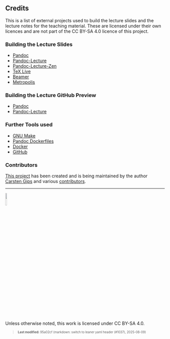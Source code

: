 ## Credits

This is a list of external projects used to build the lecture slides and
the lecture notes for the teaching material. These are licensed under
their own licences and are not part of the CC BY-SA 4.0 licence of this
project.

### Building the Lecture Slides

- [Pandoc](https://github.com/jgm/pandoc)
- [Pandoc-Lecture](https://github.com/cagix/pandoc-lecture)
- [Pandoc-Lecture-Zen](https://github.com/cagix/pandoc-lecture-zen)
- [TeX Live](http://tug.org/texlive/)
- [Beamer](https://github.com/josephwright/beamer)
- [Metropolis](https://github.com/matze/mtheme)

### Building the Lecture GitHub Preview

- [Pandoc](https://github.com/jgm/pandoc)
- [Pandoc-Lecture](https://github.com/cagix/pandoc-lecture)

### Further Tools used

- [GNU Make](https://www.gnu.org/software/make/)
- [Pandoc Dockerfiles](https://github.com/pandoc/dockerfiles)
- [Docker](https://www.docker.com/)
- [GitHub](https://github.com/)

### Contributors

[This
project](https://github.com/Programmiermethoden-CampusMinden/Prog2-Lecture)
has been created and is being maintained by the author [Carsten
Gips](https://github.com/cagix) and various
[contributors](https://github.com/Programmiermethoden-CampusMinden/Prog2-Lecture/graphs/contributors).

------------------------------------------------------------------------

<img src="https://licensebuttons.net/l/by-sa/4.0/88x31.png" width="10%">

Unless otherwise noted, this work is licensed under CC BY-SA 4.0.

<blockquote><p><sup><sub><strong>Last modified:</strong> 95a02cf (markdown: switch to leaner yaml header (#1037), 2025-08-09)<br></sub></sup></p></blockquote>
